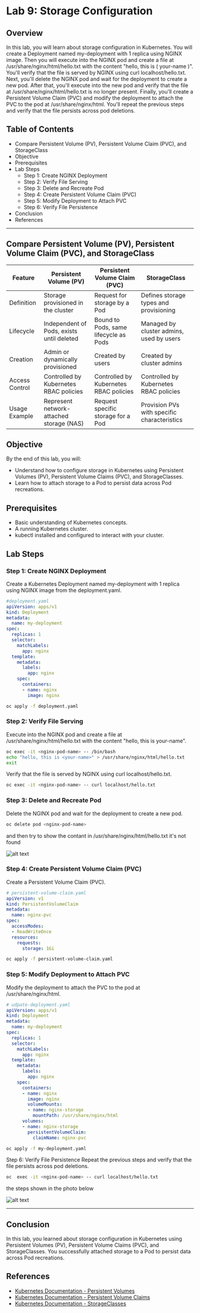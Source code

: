 # Lab 9: Storage Configuration
## Overview
In this lab, you will learn about storage configuration in Kubernetes. You will create a Deployment named my-deployment with 1 replica using NGINX image. Then you will execute into the NGINX pod and create a file at /usr/share/nginx/html/hello.txt with the content "hello, this is ( your-name )".    
You'll verify that the file is served by NGINX using curl localhost/hello.txt. Next, you'll delete the NGINX pod and wait for the deployment to create a new pod. After that, you'll execute into the new pod and verify that the file at /usr/share/nginx/html/hello.txt is no longer present. Finally, you'll create a Persistent Volume Claim (PVC) and modify the deployment to attach the PVC to the pod at /usr/share/nginx/html. You'll repeat the previous steps and verify that the file persists across pod deletions.

## Table of Contents
- Compare Persistent Volume (PV), Persistent Volume Claim (PVC), and StorageClass
- Objective
- Prerequisites
- Lab Steps
    - Step 1: Create NGINX Deployment
    - Step 2: Verify File Serving
    - Step 3: Delete and Recreate Pod
    - Step 4: Create Persistent Volume Claim (PVC)
    - Step 5: Modify Deployment to Attach PVC
    - Step 6: Verify File Persistence
- Conclusion
- References
***
## Compare Persistent Volume (PV), Persistent Volume Claim (PVC), and StorageClass

| Feature                | Persistent Volume (PV)                   | Persistent Volume Claim (PVC)                 | StorageClass                              |
|------------------------|-------------------------------------------|-----------------------------------------------|-------------------------------------------|
| Definition             | Storage provisioned in the cluster        | Request for storage by a Pod                  | Defines storage types and provisioning   |
| Lifecycle              | Independent of Pods, exists until deleted | Bound to Pods, same lifecycle as Pods        | Managed by cluster admins, used by users |
| Creation               | Admin or dynamically provisioned          | Created by users                              | Created by cluster admins                 |
| Access Control         | Controlled by Kubernetes RBAC policies    | Controlled by Kubernetes RBAC policies       | Controlled by Kubernetes RBAC policies    |
| Usage Example          | Represent network-attached storage (NAS)  | Request specific storage for a Pod           | Provision PVs with specific characteristics|


## Objective
By the end of this lab, you will:

- Understand how to configure storage in Kubernetes using Persistent Volumes (PV), Persistent Volume Claims (PVC), and StorageClasses.
- Learn how to attach storage to a Pod to persist data across Pod recreations.

## Prerequisites
- Basic understanding of Kubernetes concepts.
- A running Kubernetes cluster.
- kubectl installed and configured to interact with your cluster.

## Lab Steps
### Step 1: Create NGINX Deployment
Create a Kubernetes Deployment named my-deployment with 1 replica using NGINX image from the deployment.yaml.

```yml
#deployment.yaml
apiVersion: apps/v1
kind: Deployment
metadata:
  name: my-deployment
spec:
  replicas: 1
  selector:
    matchLabels:
      app: nginx
  template:
    metadata:
      labels:
        app: nginx
    spec:
      containers:
      - name: nginx
        image: nginx
```

```bash
oc apply -f deployment.yaml
```
### Step 2: Verify File Serving
Execute into the NGINX pod and create a file at /usr/share/nginx/html/hello.txt with the content "hello, this is  your-name".
```bash
oc exec -it <nginx-pod-name> -- /bin/bash
echo "hello, this is <your-name>" > /usr/share/nginx/html/hello.txt
exit
```
Verify that the file is served by NGINX using curl localhost/hello.txt.

```sh
oc exec -it <nginx-pod-name> -- curl localhost/hello.txt
```
### Step 3: Delete and Recreate Pod
Delete the NGINX pod and wait for the deployment to create a new pod.
```bash
oc delete pod <nginx-pod-name>
```
and then try to show the contant in /usr/share/nginx/html/hello.txt 
it's not found

![alt text](screenshots/1.png)

### Step 4: Create Persistent Volume Claim (PVC)
Create a Persistent Volume Claim (PVC).

```yml
# persistent-volume-claim.yaml
apiVersion: v1
kind: PersistentVolumeClaim
metadata:
  name: nginx-pvc
spec:
  accessModes:
  - ReadWriteOnce
  resources:
    requests:
      storage: 1Gi
```
```bash
oc apply -f persistent-volume-claim.yaml
```
### Step 5: Modify Deployment to Attach PVC
Modify the deployment to attach the PVC to the pod at /usr/share/nginx/html.

```yml
# udpate-deployment.yaml
apiVersion: apps/v1
kind: Deployment
metadata:
  name: my-deployment
spec:
  replicas: 1
  selector:
    matchLabels:
      app: nginx
  template:
    metadata:
      labels:
        app: nginx
    spec:
      containers:
      - name: nginx
        image: nginx
        volumeMounts:
        - name: nginx-storage
          mountPath: /usr/share/nginx/html
      volumes:
      - name: nginx-storage
        persistentVolumeClaim:
          claimName: nginx-pvc
```

```bash
oc apply -f my-deployment.yaml
``` 
Step 6: Verify File Persistence
Repeat the previous steps and verify that the file persists across pod deletions.

```sh
oc  exec -it <nginx-pod-name> -- curl localhost/hello.txt
```
the steps shown in the photo below

![alt text](screenshots/2.png)
***
## Conclusion
In this lab, you learned about storage configuration in Kubernetes using Persistent Volumes (PV), Persistent Volume Claims (PVC), and StorageClasses. You successfully attached storage to a Pod to persist data across Pod recreations.

## References
- [Kubernetes Documentation - Persistent Volumes](https://kubernetes.io/docs/concepts/storage/persistent-volumes/)
- [Kubernetes Documentation - Persistent Volume Claims](https://kubernetes.io/docs/concepts/storage/persistent-volume-claims/)
- [Kubernetes Documentation - StorageClasses](https://kubernetes.io/docs/concepts/storage/storage-classes/)







